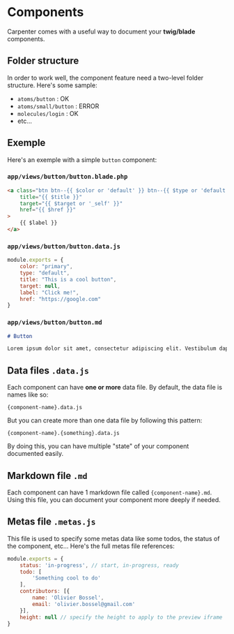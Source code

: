 # Components

Carpenter comes with a useful way to document your **twig/blade** components.

## Folder structure

In order to work well, the component feature need a two-level folder structure. Here's some sample:

- `atoms/button` : OK
- `atoms/small/button` : ERROR
- `molecules/login` : OK
- etc...

## Exemple

Here's an exemple with a simple `button` component:

### `app/views/button/button.blade.php`

```html
<a class="btn btn--{{ $color or 'default' }} btn--{{ $type or 'default' }}"
	title="{{ $title }}"
	target="{{ $target or '_self' }}"
	href="{{ $href }}"
>
	{{ $label }}
</a>
```

### `app/views/button/button.data.js`

```js
module.exports = {
	color: "primary",
	type: "default",
	title: "This is a cool button",
	target: null,
	label: "Click me!",
	href: "https://google.com"
}
```

### `app/views/button/button.md`

```markdown
# Button

Lorem ipsum dolor sit amet, consectetur adipiscing elit. Vestibulum dapibus felis at sollicitudin efficitur. Vivamus risus nunc, vulputate imperdiet viverra eu, gravida eget arcu. Quisque sollicitudin euismod lorem, vitae varius mi vestibulum non. Pellentesque habitant morbi tristique senectus et netus et malesuada fames ac turpis egestas. Duis condimentum nibh vel mi condimentum rhoncus. Etiam sed ante a tortor lacinia porttitor. Donec vestibulum porta dignissim. Mauris ut tellus massa.
```

## Data files `.data.js`

Each component can have **one or more** data file. By default, the data file is names like so:

```
{component-name}.data.js
```

But you can create more than one data file by following this pattern:

```
{component-name}.{something}.data.js
```

By doing this, you can have multiple "state" of your component documented easily.

## Markdown file `.md`

Each component can have 1 markdown file called `{component-name}.md`. Using this file, you can document your component more deeply if needed.

## Metas file `.metas.js`

This file is used to specify some metas data like some todos, the status of the component, etc... Here's the full metas file references:

```js
module.exports = {
	status: 'in-progress', // start, in-progress, ready
	todo: [
		'Something cool to do'
	],
	contributors: [{
		name: 'Olivier Bossel',
		email: 'olivier.bossel@gmail.com'
	}],
	height: null // specify the height to apply to the preview iframe
}
```
